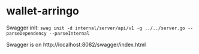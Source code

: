 # wallet-arringo

Swagger init: `swag init -d internal/server/api/v1 -g ../../server.go --parseDependency --parseInternal`

Swagger is on http://localhost:8082/swagger/index.html